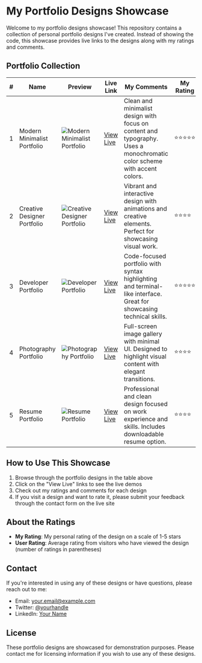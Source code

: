 # My Portfolio Designs Showcase

Welcome to my portfolio designs showcase! This repository contains a collection of personal portfolio designs I've created. Instead of showing the code, this showcase provides live links to the designs along with my ratings and comments.

## Portfolio Collection

| # | Name | Preview | Live Link | My Comments | My Rating | User Rating |
|---|------|---------|-----------|-------------|-----------|-------------|
| 1 | Modern Minimalist Portfolio | <img src="https://via.placeholder.com/150x100" alt="Modern Minimalist Portfolio"> | [View Live](https://example.com/portfolio1) | Clean and minimalist design with focus on content and typography. Uses a monochromatic color scheme with accent colors. | ⭐⭐⭐⭐⭐ | ⭐⭐⭐⭐ (12) |
| 2 | Creative Designer Portfolio | <img src="https://via.placeholder.com/150x100" alt="Creative Designer Portfolio"> | [View Live](https://example.com/portfolio2) | Vibrant and interactive design with animations and creative elements. Perfect for showcasing visual work. | ⭐⭐⭐⭐ | ⭐⭐⭐⭐⭐ (8) |
| 3 | Developer Portfolio | <img src="https://via.placeholder.com/150x100" alt="Developer Portfolio"> | [View Live](https://example.com/portfolio3) | Code-focused portfolio with syntax highlighting and terminal-like interface. Great for showcasing technical skills. | ⭐⭐⭐⭐⭐ | ⭐⭐⭐⭐ (15) |
| 4 | Photography Portfolio | <img src="https://via.placeholder.com/150x100" alt="Photography Portfolio"> | [View Live](https://example.com/portfolio4) | Full-screen image gallery with minimal UI. Designed to highlight visual content with elegant transitions. | ⭐⭐⭐⭐ | ⭐⭐⭐⭐ (7) |
| 5 | Resume Portfolio | <img src="https://via.placeholder.com/150x100" alt="Resume Portfolio"> | [View Live](https://example.com/portfolio5) | Professional and clean design focused on work experience and skills. Includes downloadable resume option. | ⭐⭐⭐⭐ | ⭐⭐⭐⭐ (10) |

## How to Use This Showcase

1. Browse through the portfolio designs in the table above
2. Click on the "View Live" links to see the live demos
3. Check out my ratings and comments for each design
4. If you visit a design and want to rate it, please submit your feedback through the contact form on the live site

## About the Ratings

- **My Rating**: My personal rating of the design on a scale of 1-5 stars
- **User Rating**: Average rating from visitors who have viewed the design (number of ratings in parentheses)

## Contact

If you're interested in using any of these designs or have questions, please reach out to me:

- Email: your.email@example.com
- Twitter: [@yourhandle](https://twitter.com/yourhandle)
- LinkedIn: [Your Name](https://linkedin.com/in/yourname)

## License

These portfolio designs are showcased for demonstration purposes. Please contact me for licensing information if you wish to use any of these designs.